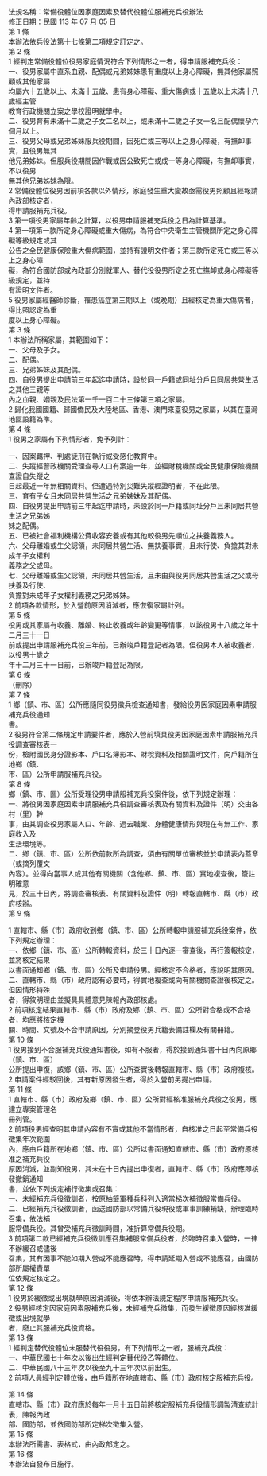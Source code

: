 法規名稱：常備役體位因家庭因素及替代役體位服補充兵役辦法  
修正日期：民國 113 年 07 月 05 日  
第 1 條  
本辦法依兵役法第十七條第二項規定訂定之。  
第 2 條  
1 經判定常備役體位役男家庭情況符合下列情形之一者，得申請服補充兵役：  
一、役男家屬中直系血親、配偶或兄弟姊妹患有重度以上身心障礙，無其他家屬照顧或其他家屬  
均屬六十五歲以上、未滿十五歲、患有身心障礙、重大傷病或十五歲以上未滿十八歲經主管  
教育行政機關立案之學校證明就學中。  
二、役男育有未滿十二歲之子女二名以上，或未滿十二歲之子女一名且配偶懷孕六個月以上。  
三、役男父母或兄弟姊妹服兵役期間，因死亡或三等以上之身心障礙，有撫卹事實，且役男無其  
他兄弟姊妹。但服兵役期間因作戰或因公致死亡或成一等身心障礙，有撫卹事實，不以役男  
無其他兄弟姊妹為限。  
2 常備役體位役男因前項各款以外情形，家庭發生重大變故亟需役男照顧且經報請內政部核定者，  
得申請服補充兵役。  
3 第一項役男家屬年齡之計算，以役男申請服補充兵役之日為計算基準。  
4 第一項第一款所定身心障礙或重大傷病，為符合中央衛生主管機關所定之身心障礙等級規定或其  
公告之全民健康保險重大傷病範圍，並持有證明文件者；第三款所定死亡或三等以上之身心障  
礙，為符合國防部或內政部分別就軍人、替代役役男所定之死亡撫卹或身心障礙等級規定，並持  
有證明文件者。  
5 役男家屬經醫師診斷，罹患癌症第三期以上（或晚期）且經核定為重大傷病者，得比照認定為重  
度以上身心障礙。  
第 3 條  
1 本辦法所稱家屬，其範圍如下：  
一、父母及子女。  
二、配偶。  
三、兄弟姊妹及其配偶。  
四、自役男提出申請前三年起迄申請時，設於同一戶籍或同址分戶且同居共營生活之其他三親等  
內之血親、姻親及民法第一千一百二十三條第三項之家屬。  
2 歸化我國國籍、歸國僑民及大陸地區、香港、澳門來臺役男之家屬，以其在臺灣地區設籍為準。  
第 4 條  
1 役男之家屬有下列情形者，免予列計：  


一、因案羈押、判處徒刑在執行或受感化教育中。  
二、失蹤經警政機關受理查尋人口有案逾一年，並經財稅機關或全民健康保險機關查證自失蹤之  
日起最近一年無相關資料。但遭遇特別災難失蹤經證明者，不在此限。  
三、育有子女且未同居共營生活之兄弟姊妹及其配偶。  
四、自役男提出申請前三年起迄申請時，未設於同一戶籍或同址分戶且未同居共營生活之兄弟姊  
妹之配偶。  
五、已被社會福利機構公費收容安養或有其他較役男先順位之扶養義務人。  
六、父母離婚或生父認領，未同居共營生活、無扶養事實，且未行使、負擔其對未成年子女權利  
義務之父或母。  
七、父母離婚或生父認領，未同居共營生活，且未由與役男同居共營生活之父或母扶養及行使、  
負擔對未成年子女權利義務之兄弟姊妹。  
2 前項各款情形，於入營前原因消滅者，應恢復家屬計列。  
第 5 條  
役男或其家屬有收養、離婚、終止收養或年齡變更等情事，以該役男十八歲之年十二月三十一日  
前或提出申請服補充兵役三年前，已辦竣戶籍登記者為限。但役男本人被收養者，以役男十歲之  
年十二月三十一日前，已辦竣戶籍登記為限。  
第 6 條  
（刪除）  
第 7 條  
1 鄉（鎮、市、區）公所應隨同役男徵兵檢查通知書，發給役男因家庭因素申請服補充兵役通知  
書。  
2 役男符合第二條規定申請要件者，應於入營前填具役男因家庭因素申請服補充兵役調查審核表一  
份，檢附國民身分證影本、戶口名簿影本、財稅資料及相關證明文件，向戶籍所在地鄉（鎮、  
市、區）公所申請服補充兵役。  
第 8 條  
鄉（鎮、市、區）公所受理役男申請服補充兵役案件後，依下列規定辦理：  
一、將役男因家庭因素申請服補充兵役調查審核表及有關資料及證件（明）交由各村（里）幹  
事，由其調查役男家屬人口、年齡、過去職業、身體健康情形與現在有無工作、家庭收入及  
生活環境等。  
二、鄉（鎮、市、區）公所依前款所為調查，須由有關單位審核並於申請表內蓋章（或摘列覆文  
內容）。並得向當事人或其他有關機關（含他鄉、鎮、市、區）實地複查後，簽註明確意  
見，於三十日內，將調查審核表、有關資料及證件（明）轉報直轄市、縣（市）政府核辦。  
第 9 條  


1 直轄市、縣（市）政府收到鄉（鎮、市、區）公所轉報申請服補充兵役案件，依下列規定辦理：  
一、依鄉（鎮、市、區）公所轉報資料，於三十日內逐一審查後，再行簽報核定，並將核定結果  
以書面通知鄉（鎮、市、區）公所及申請役男。經核定不合格者，應說明其原因。  
二、直轄市、縣（市）政府認有必要時，得實地複查或向有關機關查證後核定之。但因情形特殊  
者，得敘明理由並擬具具體意見陳報內政部核處。  
2 前項核定結果直轄市、縣（市）政府及鄉（鎮、市、區）公所對合格或不合格者，均應將核定機  
關、時間、文號及不合申請原因，分別摘登役男兵籍表備註欄及有關冊籍。  
第 10 條  
1 役男接到不合服補充兵役通知書後，如有不服者，得於接到通知書十日內向原鄉（鎮、市、區）  
公所提出申復，該鄉（鎮、市、區）公所查實後轉報直轄市、縣（市）政府複核。  
2 申請案件經駁回後，其有新原因發生者，得於入營前另提出申請。  
第 11 條  
1 直轄市、縣（市）政府及鄉（鎮、市、區）公所對經核准服補充兵役之役男，應建立專案管理名  
冊列管。  
2 前項役男經查明其申請內容有不實或其他不當情形者，自核准之日起至常備兵役徵集年次範圍  
內，應由戶籍所在地鄉（鎮、市、區）公所以書面通知直轄市、縣（市）政府原核准之補充兵役  
原因消滅，並副知役男，其未在十日內提出申復者，直轄市、縣（市）政府應即核發撤銷通知  
書，並依下列規定補行徵集或召集：  
一、未經補充兵役徵訓者，按原抽籤軍種兵科列入適當梯次補徵服常備兵役。  
二、已經補充兵役徵訓者，函送國防部以常備兵役現役或軍事訓練補缺，辦理臨時召集，依法補  
服常備兵役。其曾受補充兵徵訓時間，准折算常備兵役期。  
3 前項第二款已經補充兵役徵訓應召集補服常備兵役者，於臨時召集入營時，一律不辦緩召或儘後  
召集，其有因事不能如期入營或不能應召時，得申請延期入營或不能應召，由國防部所屬權責單  
位依規定核定之。  
第 12 條  
1 役男於緩徵或出境就學原因消滅後，得依本辦法規定程序申請服補充兵役。  
2 役男經核定因家庭因素服補充兵後，未經補充兵徵集，而發生緩徵原因經核准緩徵或出境就學  
者，廢止其服補充兵役資格。  
第 13 條  
1 經判定替代役體位未服替代役役男，有下列情形之一者，服補充兵役：  
一、中華民國七十年次以後出生經判定替代役乙等體位。  
二、中華民國八十三年次以後至九十三年次以前出生。  
2 前項人員經判定體位後，由戶籍所在地直轄市、縣（市）政府核定服補充兵役。  


第 14 條  
直轄市、縣（市）政府應於每年一月十五日前將核定服補充兵役情形調製清查統計表，陳報內政  
部、國防部，並依國防部所定梯次徵集入營。  
第 15 條  
本辦法所需書、表格式，由內政部定之。  
第 16 條  
本辦法自發布日施行。  


